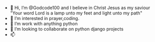 - 👋 Hi, I’m @Godcode100 and I believe in Christ Jesus as my saviour
     "Your word Lord is a lamp unto my feet
      and light unto my path"
- 👀 I’m interested in prayer,coding.
- 🌱 I’m work with anything python
- 💞️ I’m looking to collaborate on python django projects
- 📫 

<!---
Godcode100/Godcode100 is a ✨ special ✨ repository because its `README.md` (this file) appears on your GitHub profile.
You can click the Preview link to take a look at your changes.
--->
